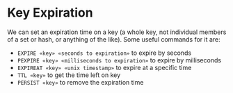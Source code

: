 # Key Expiration
We can set an expiration time on a key (a whole key, not individual members of a set or hash, or anything of the like). Some useful commands for it are:

* `EXPIRE «key» «seconds to expiration»` to expire by seconds
* `PEXPIRE «key» «milliseconds to expiration»` to expire by milliseconds
* `EXPIREAT «key» «unix timestamp»` to expire at a specific time
* `TTL «key»` to get the time left on key
* `PERSIST «key»` to remove the expiration time
